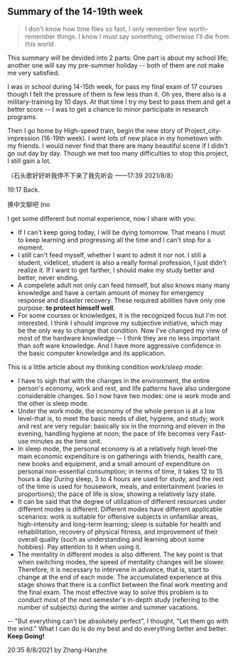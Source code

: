 ## Summary of the 14-19th week

> I don't know how time flies so fast, I only remenber few worth-remember things. I know I must say something, otherwise I'll die from this world.

This summary will be devided into 2 parts: One part is about my school life; another one will say my pre-summer holiday -- both of them are not make me very satisfied.

I was in school during 14-15th week, for pass my final exam of 17 courses though I felt the pressure of them is few less than it. Oh yes, there also is a military-training by 10 days. At that time I try my best to pass them and get a better score -- I was to get a chance to minor participate in research programs. 

Then I go home by High-speed train, begin the new story of Project_city-impression (16-19th week). I went lots of new place in my hometown with my friends. I would never find that there are many beautiful scene if I didn't go out day by day. Though we met too many difficulties to stop this project, I still gain a lot.

（石头歌好好听我停不下来了我先听会 ——17:39 2021/8/8）

19:17 Back.

换中文聊吧 (no

I get some different but nomal experience, now I share with you:

- If I can't keep going today, I will be dying tomorrow. That means I must to keep learning and progressing all the time and I can't stop for a moment.
- I still can't feed myself, whether I want to admit it nor not. I still a student, videlicet, student is also a really formal profession, I just didn't realize it. If I want to get farther, I should make my study better and better, never ending.
- A compelete adult not only can feed himself, but also knows many many knowledge and have a certain amount of money for emergency response and disaster recovery. These required abilities have only one purpose: **to protect himself well**.
- For some courses or knowledges, it is the recognized focus but I'm not interested. I think I should improve my subjective initiative, which may be the only way to change that condition. Now I've changed my view of most of the hardware knowledge -- I think they are no less important than soft ware knowledge. And I have more aggressive confidence in the basic computer knowledge and its application.

This is a little article about my thinking condition *work/sleep mode*:

- I have to sigh that with the changes in the environment, the entire person's economy, work and rest, and life patterns have also undergone considerable changes. So I now have two modes: one is work mode and the other is sleep mode.
- Under the work mode, the economy of the whole person is at a low level-that is, to meet the basic needs of diet, hygiene, and study; work and rest are very regular: basically six in the morning and eleven in the evening, handling hygiene at noon; the pace of life becomes very Fast-use minutes as the time unit.
- In sleep mode, the personal economy is at a relatively high level-the main economic expenditure is on gatherings with friends, health care, new books and equipment, and a small amount of expenditure on personal non-essential consumption; in terms of time, it takes 12 to 15 hours a day During sleep, 3 to 4 hours are used for study, and the rest of the time is used for housework, meals, and entertainment (varies in proportions); the pace of life is slow, showing a relatively lazy state.
- It can be said that the degree of utilization of different resources under different modes is different. Different modes have different applicable scenarios: work is suitable for offensive subjects in unfamiliar areas, high-intensity and long-term learning; sleep is suitable for health and rehabilitation, recovery of physical fitness, and improvement of their overall quality (such as understanding and learning about some hobbies). Pay attention to it when using it.
- The mentality in different modes is also different. The key point is that when switching modes, the speed of mentality changes will be slower. Therefore, it is necessary to intervene in advance, that is, start to change at the end of each mode. The accumulated experience at this stage shows that there is a conflict between the final work meeting and the final exam. The most effective way to solve this problem is to conduct most of the next semester's in-depth study (referring to the number of subjects) during the winter and summer vacations.

-- "But everything can't be absolutely perfect", I thought, "Let them go with the wind." What I can do is do my best and do everything better and better. **Keep Going!**

20:35 8/8/2021 by Zhang-Hanzhe
